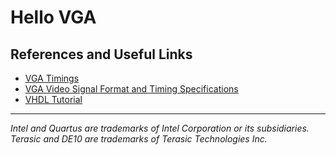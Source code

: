 # Hello VGA

## References and Useful Links
- [VGA Timings](http://martin.hinner.info/vga/timing.html)
- [VGA Video Signal Format and Timing Specifications](https://javiervalcarce.eu/html/vga-signal-format-timming-specs-en.html)
- [VHDL Tutorial](http://gmvhdl.com/VHDL.html)

---
*Intel and Quartus are trademarks of Intel Corporation or its subsidiaries. Terasic and DE10 are trademarks of Terasic Technologies Inc.* 
